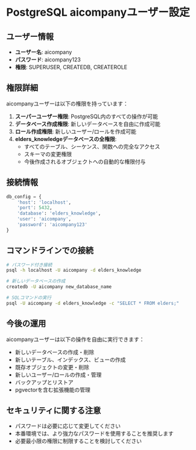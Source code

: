 # PostgreSQL aicompanyユーザー設定

## ユーザー情報
- **ユーザー名**: aicompany
- **パスワード**: aicompany123
- **権限**: SUPERUSER, CREATEDB, CREATEROLE

## 権限詳細
aicompanyユーザーは以下の権限を持っています：

1. **スーパーユーザー権限**: PostgreSQL内のすべての操作が可能
2. **データベース作成権限**: 新しいデータベースを自由に作成可能
3. **ロール作成権限**: 新しいユーザー/ロールを作成可能
4. **elders_knowledgeデータベースの全権限**: 
   - すべてのテーブル、シーケンス、関数への完全なアクセス
   - スキーマの変更権限
   - 今後作成されるオブジェクトへの自動的な権限付与

## 接続情報
```python
db_config = {
    'host': 'localhost',
    'port': 5432,
    'database': 'elders_knowledge',
    'user': 'aicompany',
    'password': 'aicompany123'
}
```

## コマンドラインでの接続
```bash
# パスワード付き接続
psql -h localhost -U aicompany -d elders_knowledge

# 新しいデータベースの作成
createdb -U aicompany new_database_name

# SQLコマンドの実行
psql -U aicompany -d elders_knowledge -c "SELECT * FROM elders;"
```

## 今後の運用
aicompanyユーザーは以下の操作を自由に実行できます：

- 新しいデータベースの作成・削除
- 新しいテーブル、インデックス、ビューの作成
- 既存オブジェクトの変更・削除
- 新しいユーザー/ロールの作成・管理
- バックアップとリストア
- pgvectorを含む拡張機能の管理

## セキュリティに関する注意
- パスワードは必要に応じて変更してください
- 本番環境では、より強力なパスワードを使用することを推奨します
- 必要最小限の権限に制限することを検討してください